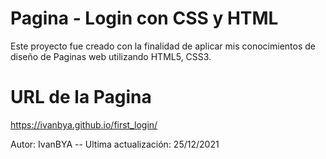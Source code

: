 # Pagina - Login con CSS y HTML

Este proyecto fue creado con la finalidad de aplicar mis conocimientos de diseño de Paginas web utilizando HTML5, CSS3.

# URL de la Pagina
https://ivanbya.github.io/first_login/

Autor: IvanBYA
-- Ultima actualización: 25/12/2021
